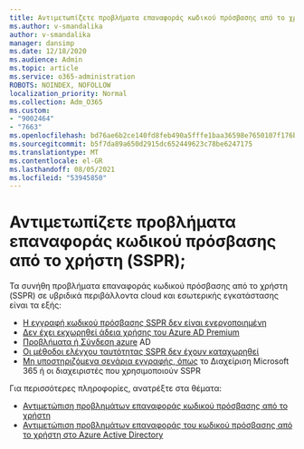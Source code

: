 ```yaml
---
title: Αντιμετωπίζετε προβλήματα επαναφοράς κωδικού πρόσβασης από το χρήστη (SSPR);
ms.author: v-smandalika
author: v-smandalika
manager: dansimp
ms.date: 12/18/2020
ms.audience: Admin
ms.topic: article
ms.service: o365-administration
ROBOTS: NOINDEX, NOFOLLOW
localization_priority: Normal
ms.collection: Adm_O365
ms.custom:
- "9002464"
- "7663"
ms.openlocfilehash: bd76ae6b2ce140fd8feb490a5fffe1baa36598e7650107f176baec30d71b8628
ms.sourcegitcommit: b5f7da89a650d2915dc652449623c78be6247175
ms.translationtype: MT
ms.contentlocale: el-GR
ms.lasthandoff: 08/05/2021
ms.locfileid: "53945850"
---
```

# <a name="having-self-service-password-reset-sspr-problems"></a>Αντιμετωπίζετε προβλήματα επαναφοράς κωδικού πρόσβασης από το χρήστη (SSPR);

Τα συνήθη προβλήματα επαναφοράς κωδικού πρόσβασης από το χρήστη (SSPR) σε υβριδικά περιβάλλοντα cloud και εσωτερικής εγκατάστασης είναι τα εξής:

- [Η εγγραφή κωδικού πρόσβασης SSPR δεν είναι ενεργοποιημένη](https://docs.microsoft.com/azure/active-directory/authentication/tutorial-enable-sspr-writeback)
- [Δεν έχει εκχωρηθεί άδεια χρήσης του Azure AD Premium](https://docs.microsoft.com/azure/active-directory/authentication/concept-sspr-licensing)
- [Προβλήματα ή Σύνδεση azure](https://docs.microsoft.com/azure/active-directory/hybrid/tshoot-connect-sync-errors) [](https://docs.microsoft.com/azure/active-directory/hybrid/tshoot-connect-connectivity) AD
- [Οι μέθοδοι ελέγχου ταυτότητας SSPR δεν έχουν καταχωρηθεί](https://mysignins.microsoft.com/security-info)
- [Μη υποστηριζόμενα σενάρια εγγραφής, όπως](https://docs.microsoft.com/azure/active-directory/authentication/concept-sspr-writeback#unsupported-writeback-operations) το Διαχείριση Microsoft 365 ή οι διαχειριστές που χρησιμοποιούν SSPR


Για περισσότερες πληροφορίες, ανατρέξτε στα θέματα:

- [Αντιμετώπιση προβλημάτων επαναφοράς κωδικού πρόσβασης από το χρήστη](https://docs.microsoft.com/azure/active-directory/authentication/troubleshoot-sspr)
- [Αντιμετώπιση προβλημάτων επαναφοράς του κωδικού πρόσβασης από το χρήστη στο Azure Active Directory](https://docs.microsoft.com/azure/active-directory/authentication/troubleshoot-sspr-writeback)
